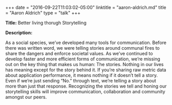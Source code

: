 +++
date = "2016-09-22T11:03:02-05:00"
linktitle = "aaron-aldrich.md"
title = "Aaron Aldrich"
type = "talk"
+++

<div class="span-15  ">
  <div class="span-15  last ">
  <p><strong>Title:</strong>
  Better living thorugh Storytelling
  </p>

<p><strong>Description:</strong></p>
<p>
As a social species, we’ve developed many tools for communication. Before there was written word, we were telling stories around communal fires to share the dangers and enforce societal values. As we’ve continued to develop faster and more efficient forms of communication, we’re missing out on the key thing that makes us human: The stories. Nothing in our lives has meaning except for the story behind it. If you’re sharing raw metric data about application performance, it means nothing if it doesn’t tell a story. Even if we’re just sending “No.” through text, we’re telling a story about more than just that response. Recognizing the stories we tell and honing our storytelling skills will improve communication, collaboration and community amongst our peers.
</p>
<p>
  </div>
</div>
